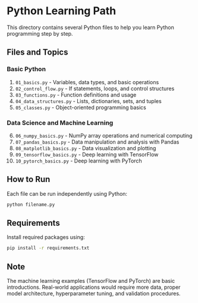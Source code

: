 # Python Learning Path

This directory contains several Python files to help you learn Python programming step by step.

## Files and Topics

### Basic Python
1. `01_basics.py` - Variables, data types, and basic operations
2. `02_control_flow.py` - If statements, loops, and control structures
3. `03_functions.py` - Function definitions and usage
4. `04_data_structures.py` - Lists, dictionaries, sets, and tuples
5. `05_classes.py` - Object-oriented programming basics

### Data Science and Machine Learning
6. `06_numpy_basics.py` - NumPy array operations and numerical computing
7. `07_pandas_basics.py` - Data manipulation and analysis with Pandas
8. `08_matplotlib_basics.py` - Data visualization and plotting
9. `09_tensorflow_basics.py` - Deep learning with TensorFlow
10. `10_pytorch_basics.py` - Deep learning with PyTorch

## How to Run

Each file can be run independently using Python:
```bash
python filename.py
```

## Requirements
Install required packages using:
```bash
pip install -r requirements.txt
```

## Note
The machine learning examples (TensorFlow and PyTorch) are basic introductions. Real-world applications would require more data, proper model architecture, hyperparameter tuning, and validation procedures.
